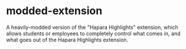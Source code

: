 # modded-extension
A heavily-modded version of the "Hapara Highlights" extension, which allows students or employees to completely control what comes in, and what goes out of the Hapara Highlights extension.

